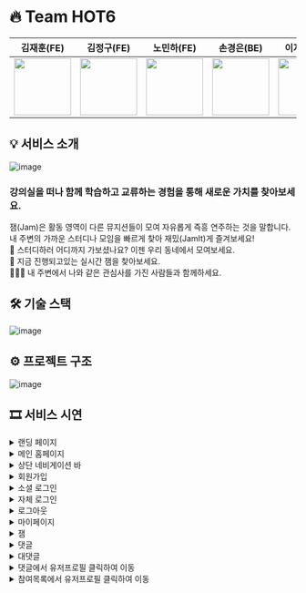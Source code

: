 # 🔥 Team HOT6
|김재훈(FE)|김정구(FE)|노민하(FE)|손경은(BE)|이지연(BE)|정우용(BE)|
|:---:|:---:|:---:|:---:|:---:|:---:|
|<a href="https://github.com/halmokme"><img width="100px" src="https://user-images.githubusercontent.com/92264867/205259447-92527e18-feff-4e00-9c91-1914d5b4fb8a.png" /></a>|<a href="https://github.com/JulyK9"><img width="100px" src="https://user-images.githubusercontent.com/92264867/205260308-616bef66-af06-4901-aefb-1ff7a642d9cf.png" /></a>|<a href="https://github.com/MinaRoh"><img width="100px" src="https://user-images.githubusercontent.com/92264867/205259807-2fc6395c-237f-4ba8-b1c4-3cd24c397f42.png" /></a>|<a href="https://github.com/kexxxon"><img width="100px" src="https://user-images.githubusercontent.com/92264867/205260184-1ab38894-1c0b-40a6-9b8a-fc8acd79dc5c.png" /></a>|<a href="https://github.com/jylee-me"><img width="100px" src="https://user-images.githubusercontent.com/92264867/205259948-6f2976c9-80cb-4279-ac85-446d36f53c3e.png" /></a>|<a href="https://github.com/jwyong4"><img width="100px" src="https://user-images.githubusercontent.com/92264867/205260038-d168cdd8-9bc2-4033-8a4c-9dc594021c60.png" /></a>

## 💡 서비스 소개
![image](https://user-images.githubusercontent.com/92264867/205497095-129ae50a-10a6-4e5c-af8a-4a7a640622bc.png)
### 강의실을 떠나 함께 학습하고 교류하는 경험을 통해 새로운 가치를 찾아보세요.
잼(Jam)은 활동 영역이 다른 뮤지션들이 모여 자유롭게 즉흥 연주하는 것을 말합니다. <br />
내 주변의 가까운 스터디나 모임을 빠르게 찾아 재밌(JamIt)게 즐겨보세요! <br />
📝 스터디하러 어디까지 가보셨나요? 이젠 우리 동네에서 모여보세요. <br />
📍 지금 진행되고있는 실시간 잼을 찾아보세요. <br />
🧑‍🤝‍🧑 내 주변에서 나와 같은 관심사를 가진 사람들과 함께하세요. <br />

## 🛠️ 기술 스택
![image](https://user-images.githubusercontent.com/92264867/205496985-0bf19090-b9d8-47fb-a1ad-5ee4fb452477.png)

## ⚙️ 프로젝트 구조
![image](https://user-images.githubusercontent.com/92264867/205497004-b11c084c-7385-437f-9a77-e5dad4b7b6ee.png)

## 🎞️ 서비스 시연
<details><summary>랜딩 페이지</summary></details>
<details><summary>메인 홈페이지</summary></details>
<details><summary>상단 네비게이션 바</summary></details>
<details><summary>회원가입</summary></details>

<details><summary>소셜 로그인</summary>
  
![소셜로그인1](https://user-images.githubusercontent.com/92264867/205549047-49346ca4-26c1-469f-bc19-352adeda8754.gif)
</details>

<details><summary>자체 로그인</summary>
  
![자체로그인](https://user-images.githubusercontent.com/92264867/205549052-6179e4d9-8924-4d68-b789-6c2ebdc06f52.gif)
</details>

</details>
<details><summary>로그아웃</summary>

![로그아웃](https://user-images.githubusercontent.com/92264867/205497937-107657cb-c5bc-44eb-a9c0-c01c54811715.gif)
</details>
<details><summary>마이페이지</summary></details>
<details><summary>잼</summary>
  
  ### 잼 작성 1
![잼작성1](https://user-images.githubusercontent.com/92264867/205548494-a1bc7619-12ee-4924-ba4d-704e18babe70.gif)
  
  ### 잼 작성 2
![잼작성2](https://user-images.githubusercontent.com/92264867/205548501-f48d332f-3294-4a95-80aa-4d1f498be549.gif)

</details>

<details><summary>댓글</summary>

  ### 댓글 작성
![댓글작성](https://user-images.githubusercontent.com/92264867/205548061-220c7140-6c92-4974-b908-4b22950cb612.gif)

  ### 댓글 수정
![댓글수정](https://user-images.githubusercontent.com/92264867/205548071-7879ecf1-ab1b-4715-a59b-fcb6fe68b695.gif)

  ### 댓글 삭제
![댓글삭제](https://user-images.githubusercontent.com/92264867/205548073-a42da75b-3dec-4ed5-af63-136f3aa2e898.gif)

</details>
<details><summary>대댓글</summary>

  ### 대댓글 작성
![대댓글작성](https://user-images.githubusercontent.com/92264867/205548229-df8b516d-537b-40e3-a58c-64ebd52dadbe.gif)
  
  ### 대댓글 수정
![대댓글수정](https://user-images.githubusercontent.com/92264867/205548238-4e8f1a50-567c-4d91-9b77-534e7a9b31db.gif)
  
  ### 대댓글 삭제
![대댓글삭제](https://user-images.githubusercontent.com/92264867/205548244-e7163204-b1e2-444a-a1e6-d04141f54e00.gif)

</details>
<details><summary>댓글에서 유저프로필 클릭하여 이동</summary></details>
<details><summary>참여목록에서 유저프로필 클릭하여 이동</summary></details>
